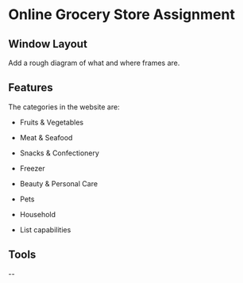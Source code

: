 # Online Grocery Store Assignment

## Window Layout
Add a rough diagram of what and where frames are.

## Features
The categories in the website are:
* Fruits & Vegetables
* Meat & Seafood
* Snacks & Confectionery
* Freezer
* Beauty & Personal Care
* Pets
* Household

* List capabilities

## Tools
--
